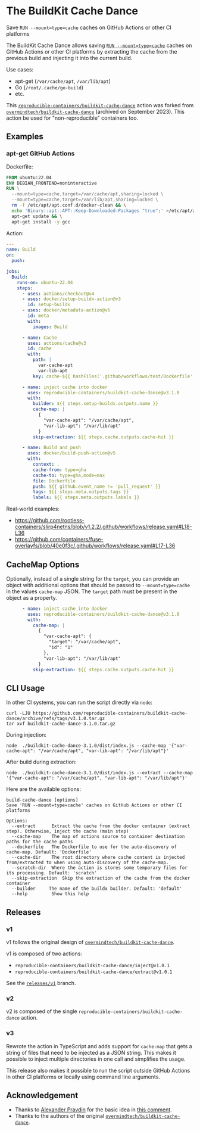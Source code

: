 # The BuildKit Cache Dance
Save `RUN --mount=type=cache` caches on GitHub Actions or other CI platforms

The BuildKit Cache Dance allows saving [`RUN --mount=type=cache`](https://docs.docker.com/build/guide/mounts/#add-a-cache-mount)
caches on GitHub Actions or other CI platforms by extracting the cache from the previous build and injecting it into the current build.

Use cases:
- apt-get (`/var/cache/apt`, `/var/lib/apt`)
- Go (`/root/.cache/go-build`)
- etc.

This [`reproducible-containers/buildkit-cache-dance`](https://github.com/reproducible-containers/buildkit-cache-dance) action was forked from
[`overmindtech/buildkit-cache-dance`](https://github.com/overmindtech/buildkit-cache-dance/tree/306d31a77191f643c0c4a95083f36c6ddccb4a16)
(archived on September 2023).
This action be used for "non-reproducible" containers too.

## Examples

### apt-get GitHub Actions

Dockerfile:
```dockerfile
FROM ubuntu:22.04
ENV DEBIAN_FRONTEND=noninteractive
RUN \
  --mount=type=cache,target=/var/cache/apt,sharing=locked \
  --mount=type=cache,target=/var/lib/apt,sharing=locked \
  rm -f /etc/apt/apt.conf.d/docker-clean && \
  echo 'Binary::apt::APT::Keep-Downloaded-Packages "true";' >/etc/apt/apt.conf.d/keep-cache && \
  apt-get update && \
  apt-get install -y gcc
```

Action:
```yaml
---
name: Build
on:
  push:

jobs:
  Build:
    runs-on: ubuntu-22.04
    steps:
      - uses: actions/checkout@v4
      - uses: docker/setup-buildx-action@v3
        id: setup-buildx
      - uses: docker/metadata-action@v5
        id: meta
        with:
          images: Build

      - name: Cache
        uses: actions/cache@v3
        id: cache
        with:
          path: |
            var-cache-apt
            var-lib-apt
          key: cache-${{ hashFiles('.github/workflows/test/Dockerfile') }}

      - name: inject cache into docker
        uses: reproducible-containers/buildkit-cache-dance@v3.1.0
        with:
          builder: ${{ steps.setup-buildx.outputs.name }}
          cache-map: |
            {
              "var-cache-apt": "/var/cache/apt",
              "var-lib-apt": "/var/lib/apt"
            }
          skip-extraction: ${{ steps.cache.outputs.cache-hit }}

      - name: Build and push
        uses: docker/build-push-action@v5
        with:
          context: .
          cache-from: type=gha
          cache-to: type=gha,mode=max
          file: Dockerfile
          push: ${{ github.event_name != 'pull_request' }}
          tags: ${{ steps.meta.outputs.tags }}
          labels: ${{ steps.meta.outputs.labels }}

```

Real-world examples:
- <https://github.com/rootless-containers/slirp4netns/blob/v1.2.2/.github/workflows/release.yaml#L18-L36>
- <https://github.com/containers/fuse-overlayfs/blob/40e0f3c/.github/workflows/release.yaml#L17-L36>

## CacheMap Options

Optionally, instead of a single string for the `target`, you can provide an object with additional options that should be passed to `--mount=type=cache` in the values `cache-map` JSON. The `target` path must be present in the object as a property.

```yaml
      - name: inject cache into docker
        uses: reproducible-containers/buildkit-cache-dance@v3.1.0
        with:
          cache-map: |
            {
              "var-cache-apt": {
                "target": "/var/cache/apt",
                "id": "1"
              },
              "var-lib-apt": "/var/lib/apt"
            }
          skip-extraction: ${{ steps.cache.outputs.cache-hit }}
```

## CLI Usage

In other CI systems, you can run the script directly via `node`:

```shell
curl -LJO https://github.com/reproducible-containers/buildkit-cache-dance/archive/refs/tags/v3.1.0.tar.gz
tar xvf buildkit-cache-dance-3.1.0.tar.gz
```
During injection:

```shell
node  ./buildkit-cache-dance-3.1.0/dist/index.js --cache-map '{"var-cache-apt": "/var/cache/apt", "var-lib-apt": "/var/lib/apt"}'
```

After build during extraction:

```shell
node  ./buildkit-cache-dance-3.1.0/dist/index.js --extract --cache-map '{"var-cache-apt": "/var/cache/apt", "var-lib-apt": "/var/lib/apt"}'
```

Here are the available options:

```
build-cache-dance [options]
Save 'RUN --mount=type=cache' caches on GitHub Actions or other CI platforms

Options:
  --extract      Extract the cache from the docker container (extract step). Otherwise, inject the cache (main step)
  --cache-map    The map of actions source to container destination paths for the cache paths
  --dockerfile   The Dockerfile to use for the auto-discovery of cache-map. Default: 'Dockerfile'
  --cache-dir    The root directory where cache content is injected from/extracted to when using auto-discovery of the cache-map.
  --scratch-dir  Where the action is stores some temporary files for its processing. Default: 'scratch'
  --skip-extraction  Skip the extraction of the cache from the docker container
  --builder     The name of the buildx builder. Default: 'default'
  --help         Show this help
```

## Releases
### v1
v1 follows the original design of [`overmindtech/buildkit-cache-dance`](https://github.com/overmindtech/buildkit-cache-dance/tree/306d31a77191f643c0c4a95083f36c6ddccb4a16).

v1 is composed of two actions:
- `reproducible-containers/buildkit-cache-dance/inject@v1.0.1`
- `reproducible-containers/buildkit-cache-dance/extract@v1.0.1`

See the [`releases/v1`](https://github.com/reproducible-containers/buildkit-cache-dance/tree/releases/v1) branch.

### v2
v2 is composed of the single `reproducible-containers/buildkit-cache-dance` action.

### v3

Rewrote the action in TypeScript and adds support for `cache-map` that gets a string of files that need to be injected as a JSON string. This makes it possible to inject multiple directories in one call and simplifies the usage.

This release also makes it possible to run the script outside GitHub Actions in other CI platforms or locally using command line arguments.

## Acknowledgement
- Thanks to [Alexander Pravdin](https://github.com/speller) for the basic idea in [this comment](https://github.com/moby/buildkit/issues/1512).
- Thanks to the authors of the original [`overmindtech/buildkit-cache-dance`](https://github.com/overmindtech/buildkit-cache-dance).
